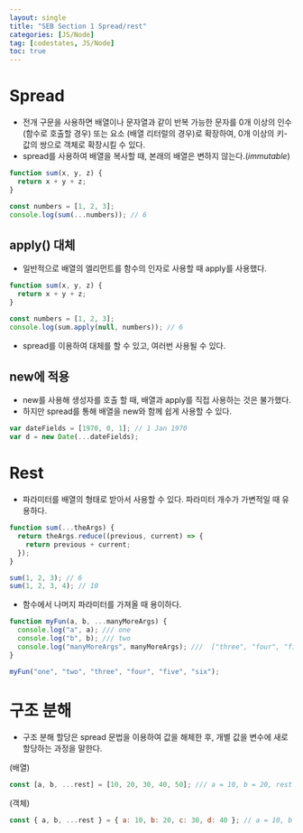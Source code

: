 ```yaml
---
layout: single
title: "SEB Section 1 Spread/rest"
categories: [JS/Node]
tag: [codestates, JS/Node]
toc: true
---
```


# Spread

- 전개 구문을 사용하면 배열이나 문자열과 같이 반복 가능한 문자를 0개 이상의 인수 (함수로 호출할 경우) 또는 요소 (배열 리터럴의 경우)로 확장하여, 0개 이상의 키-값의 쌍으로 객체로 확장시킬 수 있다.
- spread를 사용하여 배열을 복사할 때, 본래의 배열은 변하지 않는다.(_immutable_)

```js
function sum(x, y, z) {
  return x + y + z;
}

const numbers = [1, 2, 3];
console.log(sum(...numbers)); // 6
```

## apply() 대체

- 일반적으로 배열의 엘리먼트를 함수의 인자로 사용할 때 apply를 사용했다.

```js
function sum(x, y, z) {
  return x + y + z;
}

const numbers = [1, 2, 3];
console.log(sum.apply(null, numbers)); // 6
```

- spread를 이용하여 대체를 할 수 있고, 여러번 사용될 수 있다.

## new에 적용

- new를 사용해 생성자를 호출 할 때, 배열과 apply를 직접 사용하는 것은 불가했다.
- 하지만 spread를 통해 배열을 new와 함께 쉽게 사용할 수 있다.

```js
var dateFields = [1970, 0, 1]; // 1 Jan 1970
var d = new Date(...dateFields);
```

# Rest

- 파라미터를 배열의 형태로 받아서 사용할 수 있다. 파라미터 개수가 가변적일 때 유용하다.

```js
function sum(...theArgs) {
  return theArgs.reduce((previous, current) => {
    return previous + current;
  });
}

sum(1, 2, 3); // 6
sum(1, 2, 3, 4); // 10
```

- 함수에서 나머지 파라미터를 가져올 때 용이하다.

```js
function myFun(a, b, ...manyMoreArgs) {
  console.log("a", a); /// one
  console.log("b", b); /// two
  console.log("manyMoreArgs", manyMoreArgs); ///  ["three", "four", "five", "six"]
}

myFun("one", "two", "three", "four", "five", "six");
```

# 구조 분해

- 구조 분해 할당은 spread 문법을 이용하여 값을 해체한 후, 개별 값을 변수에 새로 할당하는 과정을 말한다.

(배열)

```js
const [a, b, ...rest] = [10, 20, 30, 40, 50]; /// a = 10, b = 20, rest = [30, 40, 50]
```

(객체)

```js
const { a, b, ...rest } = { a: 10, b: 20, c: 30, d: 40 }; // a = 10, b = 20, rest = {c: 30, d: 40}
```
